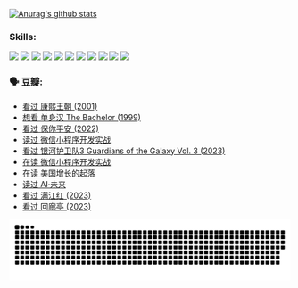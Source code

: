 
[![Anurag's github stats](https://github-readme-stats.vercel.app/api?username=w940853815)](https://github.com/anuraghazra/github-readme-stats)

### Skills:

<code><img height="32" src="https://cdn.jsdelivr.net/npm/simple-icons@v5/icons/python.svg"></code>
<code><img height="32" src="https://cdn.jsdelivr.net/npm/simple-icons@v5/icons/javascript.svg"></code>
<code><img height="32" src="https://cdn.jsdelivr.net/npm/simple-icons@v5/icons/django.svg"></code>
<code><img height="32" src="https://cdn.jsdelivr.net/npm/simple-icons@v5/icons/flask.svg"></code>
<code><img height="32" src="https://cdn.jsdelivr.net/npm/simple-icons@v5/icons/vuetify.svg"></code>
<code><img height="32" src="https://cdn.jsdelivr.net/npm/simple-icons@v5/icons/git.svg"></code>
<code><img height="32" src="https://cdn.jsdelivr.net/npm/simple-icons@v5/icons/docker.svg"></code>
<code><img height="32" src="https://cdn.jsdelivr.net/npm/simple-icons@v5/icons/postgresql.svg"></code>
<code><img height="32" src="https://cdn.jsdelivr.net/npm/simple-icons@v5/icons/elasticsearch.svg"></code>
<code><img height="32" src="https://cdn.jsdelivr.net/npm/simple-icons@v5/icons/macos.svg"></code>
<code><img height="32" src="https://cdn.jsdelivr.net/npm/simple-icons@v5/icons/linux.svg"></code>

### 🗣 豆瓣:

<!-- DOUBAN-ACTIVITIES:START -->
- [看过 康熙王朝‎ (2001)](https://www.douban.com/people/136069238/status/4254396418/?_i=85434576)
- [想看 单身汉 The Bachelor‎ (1999)](https://www.douban.com/people/136069238/status/4250318861/?_i=85434576)
- [看过 保你平安‎ (2022)](https://www.douban.com/people/136069238/status/4239139510/?_i=85434576)
- [读过 微信小程序开发实战](https://www.douban.com/people/136069238/status/4237321528/?_i=85434576)
- [看过 银河护卫队3 Guardians of the Galaxy Vol. 3‎ (2023)](https://www.douban.com/people/136069238/status/4236631849/?_i=85434576)
- [在读 微信小程序开发实战](https://www.douban.com/people/136069238/status/4230177692/?_i=85434576)
- [在读 美国增长的起落](https://www.douban.com/people/136069238/status/4220055912/?_i=85434576)
- [读过 AI·未来](https://www.douban.com/people/136069238/status/4220054171/?_i=85434576)
- [看过 满江红‎ (2023)](https://www.douban.com/people/136069238/status/4219146433/?_i=85434576)
- [看过 回廊亭‎ (2023)](https://www.douban.com/people/136069238/status/4215992758/?_i=85434576)
<!-- DOUBAN-ACTIVITIES:END -->


![Snake animation](https://raw.githubusercontent.com/w940853815/w940853815/output/github-contribution-grid-snake.svg)

<!--
**w940853815/w940853815** is a ✨ _special_ ✨ repository because its `README.md` (this file) appears on your GitHub profile.

Here are some ideas to get you started:

- 🔭 I’m currently working on ...
- 🌱 I’m currently learning ...
- 👯 I’m looking to collaborate on ...
- 🤔 I’m looking for help with ...
- 💬 Ask me about ...
- 📫 How to reach me: ...
- 😄 Pronouns: ...
- ⚡ Fun fact: ...
-->
